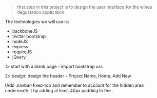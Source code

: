 > first step in this project is to design the user interface for the wines degustation application

The technologies we will use is:
- backboneJS
- twitter bootstrap
- nodeJS
- express
- requireJS
- jQuery

1> start with a blank page - import bootstrap css

2> design:
design the header - Project Name, Home, Add New

!Add .navbar-fixed-top and remember to account for the hidden area underneath it by adding at least 40px padding to the <body>.

